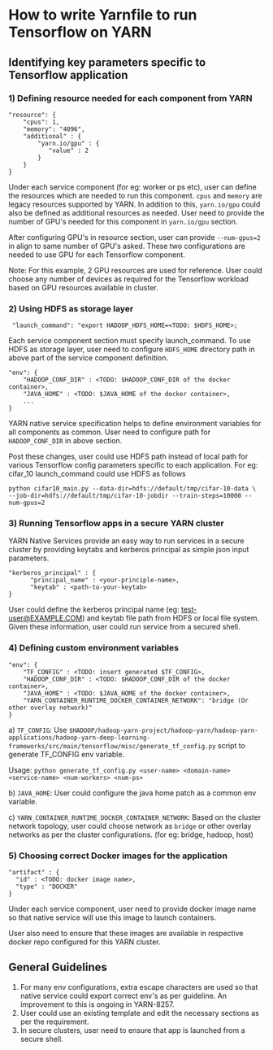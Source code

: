 <!--
   Licensed to the Apache Software Foundation (ASF) under one or more
   contributor license agreements.  See the NOTICE file distributed with
   this work for additional information regarding copyright ownership.
   The ASF licenses this file to You under the Apache License, Version 2.0
   (the "License"); you may not use this file except in compliance with
   the License.  You may obtain a copy of the License at

       http://www.apache.org/licenses/LICENSE-2.0

   Unless required by applicable law or agreed to in writing, software
   distributed under the License is distributed on an "AS IS" BASIS,
   WITHOUT WARRANTIES OR CONDITIONS OF ANY KIND, either express or implied.
   See the License for the specific language governing permissions and
   limitations under the License.
-->

# How to write Yarnfile to run Tensorflow on YARN

## Identifying key parameters specific to Tensorflow application

### 1) Defining resource needed for each component from YARN
```
"resource": {
    "cpus": 1,
    "memory": "4096",
    "additional" : {
        "yarn.io/gpu" : {
           "value" : 2
        }
    }
}
```

Under each service component (for eg: worker or ps etc), user can define the resources which are needed to run this component.
`cpus` and `memory` are legacy resources supported by YARN. In addition to this, `yarn.io/gpu` could also be defined as additional resources as needed. User need to provide the number of GPU's needed for this component in `yarn.io/gpu` section.

After configuring GPU's in resource section, user can provide `--num-gpus=2` in align to same number of GPU's asked. These two configurations are needed to use GPU for each Tensorflow component. 

Note: For this example, 2 GPU resources are used for reference. User could choose any number of devices as required for the Tensorflow workload based on GPU resources available in cluster.

### 2) Using HDFS as storage layer

```
 "launch_command": "export HADOOP_HDFS_HOME=<TODO: $HDFS_HOME>;
```
Each service component section must specify launch_command. To use HDFS as storage layer, user need to configure `HDFS_HOME` directory path in above part of the service component definition.

```
"env": {
    "HADOOP_CONF_DIR" : <TODO: $HADOOP_CONF_DIR of the docker container>,
    "JAVA_HOME" : <TODO: $JAVA_HOME of the docker container>,
    ...
}
```

YARN native service specification helps to define environment variables for all components as common. User need to configure path for `HADOOP_CONF_DIR` in above section.

Post these changes, user could use HDFS path instead of local path for various Tensorflow config parameters specific to each application.
For eg: cifar_10 launch_command could use HDFS as follows
```
python cifar10_main.py --data-dir=hdfs://default/tmp/cifar-10-data \
--job-dir=hdfs://default/tmp/cifar-10-jobdir --train-steps=10000 --num-gpus=2
```

### 3) Running Tensorflow apps in a secure YARN cluster

YARN Native Services provide an easy way to run services in a secure cluster by providing keytabs and kerberos principal as simple json input parameters.
```
"kerberos_principal" : {
      "principal_name" : <your-principle-name>,
      "keytab" : <path-to-your-keytab>
}
```
User could define the kerberos principal name (eg: test-user@EXAMPLE.COM) and keytab file path from HDFS or local file system. Given these information, user could run service from a secured shell.

### 4) Defining custom environment variables

```
"env": {
    "TF_CONFIG" : <TODO: insert generated $TF_CONFIG>,
    "HADOOP_CONF_DIR" : <TODO: $HADOOP_CONF_DIR of the docker container>,
    "JAVA_HOME" : <TODO: $JAVA_HOME of the docker container>,
    "YARN_CONTAINER_RUNTIME_DOCKER_CONTAINER_NETWORK": "bridge (Or other overlay network)"
}
```

a) `TF_CONFIG`: Use `$HADOOP/hadoop-yarn-project/hadoop-yarn/hadoop-yarn-applications/hadoop-yarn-deep-learning-frameworks/src/main/tensorflow/misc/generate_tf_config.py` script to generate TF_CONFIG env variable.

Usage: `python generate_tf_config.py <user-name> <domain-name> <service-name> <num-workers> <num-ps>`

b) `JAVA_HOME`: User could configure the java home patch as a common env variable.

c) `YARN_CONTAINER_RUNTIME_DOCKER_CONTAINER_NETWORK`: Based on the cluster network topology, user could choose network as `bridge` or other overlay networks as per the cluster configurations. (for eg: bridge, hadoop, host)

### 5) Choosing correct Docker images for the application
```
"artifact" : {
  "id" : <TODO: docker image name>,
  "type" : "DOCKER"
}
```
Under each service component, user need to provide docker image name so that native service will use this image to launch containers.

User also need to ensure that these images are available in respective docker repo configured for this YARN cluster.
            

## General Guidelines

1) For many env configurations, extra escape characters are used so that native service could export correct env's as per guideline. An improvement to this is ongoing in YARN-8257.
2) User could use an existing template and edit the necessary sections as per the requirement.
3) In secure clusters, user need to ensure that app is launched from a secure shell.